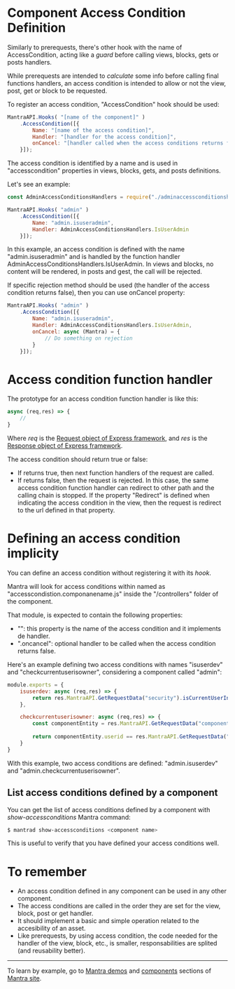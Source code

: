 # Component Access Condition Definition

Similarly to prerequests, there's other hook with the name of AccessCondition, acting like a *guard* before calling views, blocks, gets or posts handlers.

While prerequests are intended to *calculate* some info before calling final functions handlers, an access condition is intended to allow or not the view, post, get or block to be requested.

To register an access condition, "AccessCondition" hook should be used:

```js
MantraAPI.Hooks( "[name of the component]" )
    .AccessCondition([{
        Name: "[name of the access condition]",
        Handler: "[handler for the access condition]",
        onCancel: "[handler called when the access conditions returns false (optional)]"
    }]);
```

The access condition is identified by a name and is used in "accesscondition" properties in views, blocks, gets, and posts definitions.

Let's see an example:

```js
const AdminAccessConditionsHandlers = require("./adminaccessconditionshandlers.js");

MantraAPI.Hooks( "admin" )
    .AccessCondition([{
        Name: "admin.isuseradmin",
        Handler: AdminAccessConditionsHandlers.IsUserAdmin
    }]);
```

In this example, an access condition is defined with the name "admin.isuseradmin" and is handled by the function handler AdminAccessConditionsHandlers.IsUserAdmin. In views and blocks, no content will be rendered, in posts and gest, the call will be rejected.

If specific rejection method should be used (the handler of the access condition returns false), then you can use onCancel property:

```js
MantraAPI.Hooks( "admin" )
    .AccessCondition([{
        Name: "admin.isuseradmin",
        Handler: AdminAccessConditionsHandlers.IsUserAdmin,
        onCancel: async (Mantra) = {
            // Do something on rejection
        }
    }]);
```

# Access condition function handler

The prototype for an access condition function handler is like this:

```js
async (req,res) => {
    //
}
```

Where *req* is the [Request object of Express framework](https://expressjs.com/en/4x/api.html#req), and *res* is the [Response object of Express framework](http://expressjs.com/en/4x/api.html#res).

The access condition should return true or false:

* If returns true, then next function handlers of the request are called.
* If returns false, then the request is rejected. In this case, the same access condition function handler can redirect to other path and the calling chain is stopped. If the property "Redirect" is defined when indicating the access condition in the view, then the request is redirect to the url defined in that property.

# Defining an access condition implicity

You can define an access condition without registering it with its *hook*.

Mantra will look for access conditions within named as "accesscondistion.componanename.js" inside the "/controllers" folder of the component.

That module, is expected to contain the following properties:

* "<access condition name>": this property is the name of the access condition and it implements de handler.
* "<access condition name>.oncancel": optional handler to be called when the access condition returns false.

Here's an example defining two access conditions with names "isuserdev" and "checkcurrentuserisowner", considering a component called "admin":

```js
module.exports = {
    isuserdev: async (req,res) => {
        return res.MantraAPI.GetRequestData("security").isCurrentUserInRol("dev");
    },

    checkcurrentuserisowner: async (req,res) => {
        const componentEntity = res.MantraAPI.GetRequestData("componententityrequested");
        
        return componentEntity.userid == res.MantraAPI.GetRequestData("security").userId;
    }
}
```

With this example, two access conditions are defined: "admin.isuserdev" and "admin.checkcurrentuserisowner".

## List access conditions defined by a component

You can get the list of access conditions defined by a component with *show-accessconditions* Mantra command:

```bash
$ mantrad show-accessconditions <component name>
```

This is useful to verify that you have defined your access conditions well.

# To remember

* An access condition defined in any component can be used in any other component.
* The access conditions are called in the order they are set for the view, block, post or get handler.
* It should implement a basic and simple operation related to the accesibility of an asset.
* Like prerequests, by using access condition, the code needed for the handler of the view, block, etc., is smaller, responsabilities are splited (and reusability better). 

***
To learn by example, go to [Mantra demos](https://www.mantrajs.com/mantrademos/showall) and [components](https://www.mantrajs.com/marketplacecomponent/components) sections of [Mantra site](https://www.mantrajs.com).
